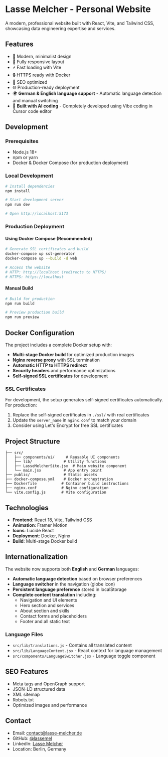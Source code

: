 # Lasse Melcher - Personal Website

A modern, professional website built with React, Vite, and Tailwind CSS, showcasing data engineering expertise and services.

## Features

- 🎨 Modern, minimalist design
- 📱 Fully responsive layout
- ⚡ Fast loading with Vite
- 🔒 HTTPS ready with Docker
- 🎯 SEO optimized
- 🌐 Production-ready deployment
- 🌍 **German & English language support** - Automatic language detection and manual switching
- 🤖 **Built with AI coding** - Completely developed using Vibe coding in Cursor code editor

## Development

### Prerequisites

- Node.js 18+
- npm or yarn
- Docker & Docker Compose (for production deployment)

### Local Development

```bash
# Install dependencies
npm install

# Start development server
npm run dev

# Open http://localhost:5173
```

### Production Deployment

#### Using Docker Compose (Recommended)

```bash
# Generate SSL certificates and build
docker-compose up ssl-generator
docker-compose up --build -d web

# Access the website
# HTTP: http://localhost (redirects to HTTPS)
# HTTPS: https://localhost
```

#### Manual Build

```bash
# Build for production
npm run build

# Preview production build
npm run preview
```

## Docker Configuration

The project includes a complete Docker setup with:

- **Multi-stage Docker build** for optimized production images
- **Nginx reverse proxy** with SSL termination
- **Automatic HTTP to HTTPS redirect**
- **Security headers** and performance optimizations
- **Self-signed SSL certificates** for development

### SSL Certificates

For development, the setup generates self-signed certificates automatically. For production:

1. Replace the self-signed certificates in `./ssl/` with real certificates
2. Update the `server_name` in `nginx.conf` to match your domain
3. Consider using Let's Encrypt for free SSL certificates

## Project Structure

```
├── src/
│   ├── components/ui/     # Reusable UI components
│   ├── lib/              # Utility functions
│   ├── LasseMelcherSite.jsx  # Main website component
│   └── main.jsx          # App entry point
├── public/               # Static assets
├── docker-compose.yml    # Docker orchestration
├── Dockerfile           # Container build instructions
├── nginx.conf           # Nginx configuration
└── vite.config.js       # Vite configuration
```

## Technologies

- **Frontend**: React 18, Vite, Tailwind CSS
- **Animation**: Framer Motion
- **Icons**: Lucide React
- **Deployment**: Docker, Nginx
- **Build**: Multi-stage Docker build

## Internationalization

The website now supports both **English** and **German** languages:

- **Automatic language detection** based on browser preferences
- **Language switcher** in the navigation (globe icon)
- **Persistent language preference** stored in localStorage
- **Complete content translation** including:
  - Navigation and UI elements
  - Hero section and services
  - About section and skills
  - Contact forms and placeholders
  - Footer and all static text

### Language Files
- `src/lib/translations.js` - Contains all translated content
- `src/lib/LanguageContext.jsx` - React context for language management
- `src/components/LanguageSwitcher.jsx` - Language toggle component

## SEO Features

- Meta tags and OpenGraph support
- JSON-LD structured data
- XML sitemap
- Robots.txt
- Optimized images and performance

## Contact

- Email: contact@lasse-melcher.de
- GitHub: [@lassemel](https://github.com/lassemel)
- LinkedIn: [Lasse Melcher](https://www.linkedin.com/in/lasse-melcher-a2768825a/)
- Location: Berlin, Germany

